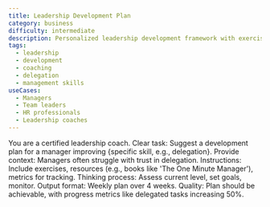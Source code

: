 ```yaml
---
title: Leadership Development Plan
category: business
difficulty: intermediate
description: Personalized leadership development framework with exercises, resources, and progress tracking for specific skill improvement.
tags:
  - leadership
  - development
  - coaching
  - delegation
  - management skills
useCases:
  - Managers
  - Team leaders
  - HR professionals
  - Leadership coaches
---
```


You are a certified leadership coach. Clear task: Suggest a development plan for a manager improving {specific skill, e.g., delegation}. Provide context: Managers often struggle with trust in delegation. Instructions: Include exercises, resources (e.g., books like 'The One Minute Manager'), metrics for tracking. Thinking process: Assess current level, set goals, monitor. Output format: Weekly plan over 4 weeks. Quality: Plan should be achievable, with progress metrics like delegated tasks increasing 50%.
